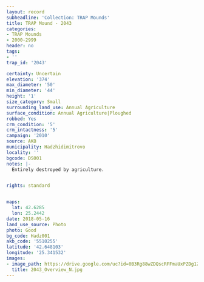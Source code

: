 ```yaml
---
layout: record
subheadline: 'Collection: TRAP Mounds'
title: TRAP Mound - 2043
categories:
- TRAP Mounds
- 2000-2999
header: no
tags:
- ''
trap_id: '2043'

certainty: Uncertain
elevation: '374'
max_diameter: '50'
min_diameter: '44'
height: '1'
size_category: Small
surrounding_land_use: Annual Agriculture
surface_condition: Annual Agriculture|Ploughed
robbed: Yes
crm_condition: '5'
crm_intactness: '5'
campaign: '2010'
source: AKB
municipality: Hadzhidimitrovo
locality: ''
bgcode: DS001
notes: |-
  Entirely destroyed by agriculture.


rights: standard


maps:
  lat: 42.6285
  lon: 25.2442
date: 2018-05-16
land_use_source: Photo
photo: Good
bg_code: Hadz001
akb_code: '5510255'
latitude: '42.648103'
longitude: '25.341532'
images:
- image_path: https://drive.google.com/uc?id=0B3Rg88wZDQscRFFmaUxPZDg1ZGs
  title: 2043_Overview_N.jpg
---
```

